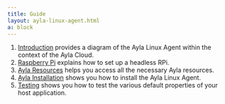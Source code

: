 ```yaml
---
title: Guide
layout: ayla-linux-agent.html
a: block
---
```


1. [Introduction](introduction) provides a diagram of the Ayla Linux Agent within the context of the Ayla Cloud.
1. [Raspberry Pi](raspberry-pi) explains how to set up a headless RPi.
1. [Ayla Resources](ayla-resources) helps you access all the necessary Ayla resources.
1. [Ayla Installation](ayla-installation) shows you how to install the Ayla Linux Agent.
1. [Testing](testing) shows you how to test the various default properties of your host application.
